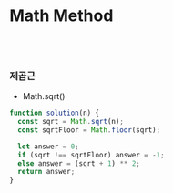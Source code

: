 # Math Method

<br>
<br>

### 제곱근

- Math.sqrt()

```js
function solution(n) {
  const sqrt = Math.sqrt(n);
  const sqrtFloor = Math.floor(sqrt);

  let answer = 0;
  if (sqrt !== sqrtFloor) answer = -1;
  else answer = (sqrt + 1) ** 2;
  return answer;
}
```
